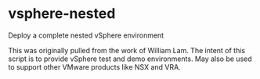 # vsphere-nested
Deploy a complete nested vSphere environment

This was originally pulled from the work of William Lam.
The intent of this script is to provide vSphere test and demo environments. May also be used to support other VMware products like NSX and VRA.
